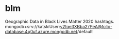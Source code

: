 # blm
Geographic Data in Black Lives Matter 2020 hashtags.
mongodb+srv://katskiUser:y2fqe3XBba27PeA@folio-database.4q0uf.azure.mongodb.net/default
